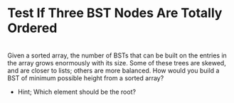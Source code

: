 # Test If Three BST Nodes Are Totally Ordered

<br>
Given a sorted array, the number of BSTs that can be built on the entries in the array grows enormously with its size. 
Some of these trees are skewed, and are closer to lists; others are more balanced. 
How would you build a BST of minimum possible height from a sorted array?

<br>

- Hint; Which element should be the root?





